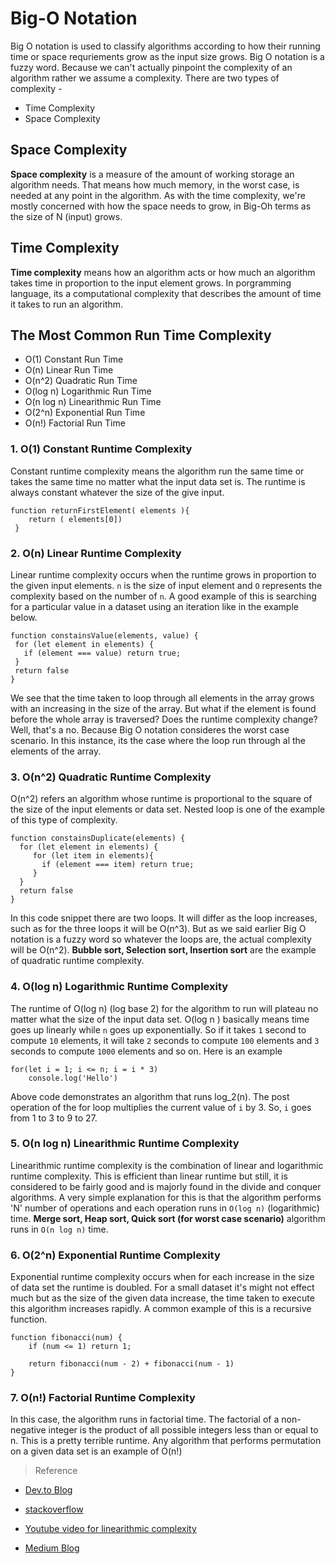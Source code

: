 # Big-O Notation
Big O notation is used to classify algorithms according to how their running time or space requriements grow as the input size grows. Big O notation is a fuzzy word. Because we can't actually pinpoint the complexity of an algorithm rather we assume a complexity. There are two types of complexity - 

- Time Complexity
- Space Complexity 

## Space Complexity
**Space complexity** is a measure of the amount of working storage an algorithm needs. That means how much memory, in the worst case, is needed at any point in the algorithm. As with the time complexity, we're mostly concerned with how the space needs to grow, in Big-Oh terms as the size of N (input) grows.

## Time Complexity 
**Time complexity** means how an algorithm acts or how much an algorithm takes time in proportion to the input element grows. In porgramming language, its a computational complexity that describes the amount of time it takes to run an algorithm. 

## The Most Common Run Time Complexity
- O(1) Constant Run Time 
- O(n) Linear Run Time 
- O(n^2) Quadratic Run Time 
- O(log n) Logarithmic Run Time
- O(n log n) Linearithmic Run Time 
- O(2^n) Exponential Run Time 
- O(n!) Factorial Run Time

### 1. O(1) Constant Runtime Complexity
Constant runtime complexity means the algorithm run the same time or takes the same time no matter what the input data set is. The runtime is always constant whatever the size of the give input.
```
function returnFirstElement( elements ){
	return ( elements[0])
 }
 ```

 ### 2. O(n) Linear Runtime Complexity
 Linear runtime complexity occurs when the runtime grows in proportion to the given input elements. `n` is the size of input element and `O` represents the complexity based on the number of `n`. A good example of this is searching for a particular value in a dataset using an iteration like in the example below.
 ```
 function constainsValue(elements, value) {
  for (let element in elements) {
    if (element === value) return true;
  }
  return false
}
```
We see that the time taken to loop through all elements in the array grows with an increasing in the size of the array. But what if the element is found before the whole array is traversed? Does the runtime complexity change? Well, that's a no. Because Big O notation consideres the worst case scenario. In this instance, its the case where the loop run through al the elements of the array. 

### 3. O(n^2) Quadratic Runtime Complexity

O(n^2) refers an algorithm whose runtime is proportional to the square of the size of the input elements or data set. Nested loop is one of the example of this type of complexity. 
```
function constainsDuplicate(elements) {
  for (let element in elements) {
     for (let item in elements){
       if (element === item) return true;
     }
  }
  return false
}
```
In this code snippet there are two loops. It will differ as the loop increases, such as for the three loops it will be O(n^3). But as we said earlier Big O notation is a fuzzy word so whatever the loops are, the actual complexity will be O(n^2). **Bubble sort, Selection sort, Insertion sort** are the example of quadratic runtime complexity. 

### 4. O(log n) Logarithmic Runtime Complexity
The runtime of O(log n) (log base 2) for the algorithm to run will plateau no matter what the size of the input data set. O(log n )  basically means time goes up linearly while `n` goes up exponentially. So if it takes `1` second to compute `10` elements, it will take `2` seconds to compute `100` elements and `3` seconds to compute `1000` elements and so on. Here is an example 
```
for(let i = 1; i <= n; i = i * 3)
    console.log('Hello')
```
Above code demonstrates an algorithm that runs log_2(n). The post operation of the for loop multiplies the current value of `i` by 3. So, `i` goes from 1 to 3 to 9 to 27.

### 5. O(n log n) Linearithmic Runtime Complexity
Linearithmic runtime complexity is the combination of linear and logarithmic runtime complexity. This is efficient than linear runtime but still, it is considered to be fairly good and is majorly found in the divide and conquer algorithms. A very simple explanation for this is that the algorithm performs 'N' number of operations and each operation runs in `O(log n)` (logarithmic) time. **Merge sort, Heap sort, Quick sort (for worst case scenario)** algorithm runs in `O(n log n)` time.


### 6. O(2^n) Exponential Runtime Complexity
Exponential runtime complexity occurs when for each increase in the size of data set the runtime is doubled. For a small dataset it's might not effect much but as the size of the given data increase, the time taken to execute this algorithm increases rapidly. A common example of this is a recursive function. 
```
function fibonacci(num) {
    if (num <= 1) return 1;

    return fibonacci(num - 2) + fibonacci(num - 1)
}
```

### 7. O(n!) Factorial Runtime Complexity
In this case, the algorithm runs in factorial time. The factorial of a non-negative integer is the product of all possible integers less than or equal to n. This is a pretty terrible runtime. Any algorithm that performs permutation on a given data set is an example of O(n!)



> Reference
- [Dev.to Blog](https://https://dev.to/sarah_chima/the-big-o-notation-an-introduction-34f7)

- [stackoverflow](https://https://stackoverflow.com/questions/2307283/what-does-olog-n-mean-exactly)

- [Youtube video for linearithmic complexity](https://https://www.youtube.com/watch?v=i7CmolBf3HM)

- [Medium Blog](https://medium.com/learn-with-the-lean-programmer/some-common-runtime-complexities-and-their-meanings-5a2bf4320f48)


